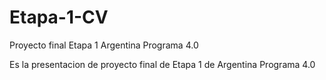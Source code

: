 # Etapa-1-CV
Proyecto final Etapa 1 Argentina Programa 4.0

Es la presentacion de proyecto final de Etapa 1 de Argentina Programa 4.0
